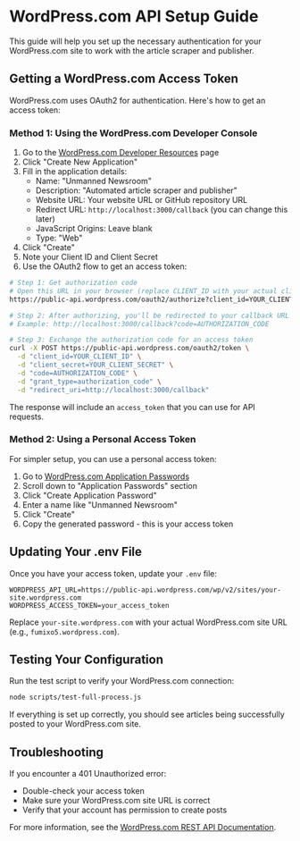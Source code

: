 # WordPress.com API Setup Guide

This guide will help you set up the necessary authentication for your WordPress.com site to work with the article scraper and publisher.

## Getting a WordPress.com Access Token

WordPress.com uses OAuth2 for authentication. Here's how to get an access token:

### Method 1: Using the WordPress.com Developer Console

1. Go to the [WordPress.com Developer Resources](https://developer.wordpress.com/apps/) page
2. Click "Create New Application"
3. Fill in the application details:
   - Name: "Unmanned Newsroom"
   - Description: "Automated article scraper and publisher"
   - Website URL: Your website URL or GitHub repository URL
   - Redirect URL: `http://localhost:3000/callback` (you can change this later)
   - JavaScript Origins: Leave blank
   - Type: "Web"
4. Click "Create"
5. Note your Client ID and Client Secret
6. Use the OAuth2 flow to get an access token:

```bash
# Step 1: Get authorization code
# Open this URL in your browser (replace CLIENT_ID with your actual client ID)
https://public-api.wordpress.com/oauth2/authorize?client_id=YOUR_CLIENT_ID&redirect_uri=http://localhost:3000/callback&response_type=code

# Step 2: After authorizing, you'll be redirected to your callback URL with a code parameter
# Example: http://localhost:3000/callback?code=AUTHORIZATION_CODE

# Step 3: Exchange the authorization code for an access token
curl -X POST https://public-api.wordpress.com/oauth2/token \
  -d "client_id=YOUR_CLIENT_ID" \
  -d "client_secret=YOUR_CLIENT_SECRET" \
  -d "code=AUTHORIZATION_CODE" \
  -d "grant_type=authorization_code" \
  -d "redirect_uri=http://localhost:3000/callback"
```

The response will include an `access_token` that you can use for API requests.

### Method 2: Using a Personal Access Token

For simpler setup, you can use a personal access token:

1. Go to [WordPress.com Application Passwords](https://wordpress.com/me/security/two-step)
2. Scroll down to "Application Passwords" section
3. Click "Create Application Password"
4. Enter a name like "Unmanned Newsroom"
5. Click "Create"
6. Copy the generated password - this is your access token

## Updating Your .env File

Once you have your access token, update your `.env` file:

```
WORDPRESS_API_URL=https://public-api.wordpress.com/wp/v2/sites/your-site.wordpress.com
WORDPRESS_ACCESS_TOKEN=your_access_token
```

Replace `your-site.wordpress.com` with your actual WordPress.com site URL (e.g., `fumixo5.wordpress.com`).

## Testing Your Configuration

Run the test script to verify your WordPress.com connection:

```bash
node scripts/test-full-process.js
```

If everything is set up correctly, you should see articles being successfully posted to your WordPress.com site.

## Troubleshooting

If you encounter a 401 Unauthorized error:
- Double-check your access token
- Make sure your WordPress.com site URL is correct
- Verify that your account has permission to create posts

For more information, see the [WordPress.com REST API Documentation](https://developer.wordpress.com/docs/api/).
